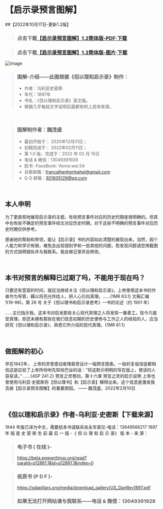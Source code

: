 # 【启示录预言图解】

##【2022年10月17日-更新1.2版】

> ### 点击下载<a href="https://github.com/VerneWei/Revelation-Illustration/raw/main/%E5%90%AF%E7%A4%BA%E5%BD%95%E9%A2%84%E8%A8%80%E5%9B%BE%E8%A7%A3-1.2%E7%AE%80%E4%BD%93%E7%89%88.pdf">【启示录预言图解】1.2简体版-PDF·下载</a>


> ### 点击下载<a href="https://github.com/VerneWei/Revelation-Illustration/raw/main/%E5%90%AF%E7%A4%BA%E5%BD%95%E9%A2%84%E8%A8%80%E5%9B%BE%E8%A7%A3-1.2%E7%AE%80%E4%BD%93%E7%89%88.jpg">【启示录预言图解】1.2简体版-图片·下载</a>


![image](https://github.com/VerneWei/Revelation-Illustration/blob/main/%E5%90%AF%E7%A4%BA%E5%BD%95%E9%A2%84%E8%A8%80%E5%9B%BE%E8%A7%A3-1.2%E7%AE%80%E4%BD%93%E7%89%88.jpg)



> ### 图解-介绍——此图根据《但以理和启示录》制作：
> - 作者：乌利亚史密斯
> - 年代：1897年
> - 书名：《但以理和启示录》英文版。
> - 根据几乎每段文字说明后面都有附上具体来源。

<br>

> ### 图解制作者：魏茂盛     
> - 最初开始于：     2020年12月01日；
> - 初稿完成于：     2022年02月11日； 
> - 第 1.0 版，完成于：2022 年 02 月 15日
> - 电话 & 微信：13049391928
> - 脸书 -FaceBook: Verne.wei.54
> - 谷歌邮箱：francalhenhenhahei@gmail.com
> - Q Q 邮箱：921605129@qq.com

<br>

## 本人申明

为了更直观地展现启示录的主题，有些预言事件对应的历史时期是很明确的。但其中也有些不确定的预言事件经文对应历史时期，对于这些不明确的预言事件对应历史时期仅供参考。

感谢祂的帮助和带领，能让【启示录】书的内容如此清楚的展现出来。当然，因个人能力和学识有限，难免会出现错别字和一些其他的问题，若发现问题请您用截图的方式指明错处并与我联系。我会做记录并且修改。


<br>

## 本书对预言的解释已过期了吗，不能用于现在吗？

只要还有宽容的时间，就应当继续关注《但以理和启示录》。上帝使用这本书的作者作为导管，藉以将亮光传给人，把人心引向真理。......{1MR 63.1} 文稿汇编 1(19-96)，第 26 号 关于《但以理书和启示录思考》一书的论述（约 1901 年）

......主已指示我，这本书对启发那些关心现代真理之人将发挥一番善工。现今凡接受真理，却还未拥有那些在我们信息初期的历史便参与工作之人的经验的人，应当研究《但以理和启示录》，熟悉它所介绍的现代真理。{1MR 61.1}

<br>


## 做图解的初心

早在1842年， 上帝的灵曾感动查理斐奇设计一幅预言图表。一般的复临信徒都相信这是应验了上帝所吩咐先知哈巴谷的话：“将这默示明明的写在版上，使读的人容易读。” ......{4SP 241.2} 预言之灵卷四，第十六章 
预言之灵的启示说明 上帝也曾使用乌利亚·史密斯将【但以理书】和【启示录】解释出来。这个信息是激发我去做【启示录预言图解】的重要原因。
—— 魏茂盛，2022年2月10日


<br>

## 《但以理和启示录》作者-乌利亚·史密斯【下载来源】

1944 年版已译为中文，需要纸本书请联系张永军弟兄-电话：13649566217
1897 年 版 是 史 密 斯 生 前 最 后 一 版 -《 但 以 理 和 启 示 录》 版 本 - 来 源：
> ### 电子书 ( 在线 )- 
> https://beta.egwwritings.org/read?paraId=p12861.1&id=p12861.1&index=0

> ### 纸质书 (P D F )-
> https://sdapillars.org/media/download_gallery/US_DanRev1897.pdf
> ### 如果无法打开网站请与我联系——电话 & 微信：13049391928





